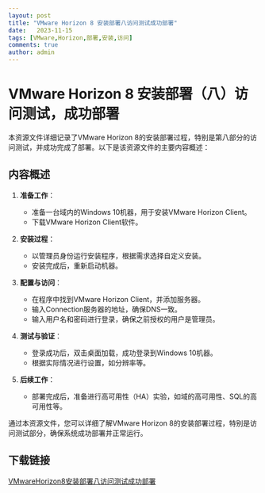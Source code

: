 ```yaml
---
layout: post
title: "VMware Horizon 8 安装部署八访问测试成功部署"
date:   2023-11-15
tags: [VMware,Horizon,部署,安装,访问]
comments: true
author: admin
---
```

# VMware Horizon 8 安装部署（八）访问测试，成功部署

本资源文件详细记录了VMware Horizon 8的安装部署过程，特别是第八部分的访问测试，并成功完成了部署。以下是该资源文件的主要内容概述：

## 内容概述

1. **准备工作**：
   - 准备一台域内的Windows 10机器，用于安装VMware Horizon Client。
   - 下载VMware Horizon Client软件。

2. **安装过程**：
   - 以管理员身份运行安装程序，根据需求选择自定义安装。
   - 安装完成后，重新启动机器。

3. **配置与访问**：
   - 在程序中找到VMware Horizon Client，并添加服务器。
   - 输入Connection服务器的地址，确保DNS一致。
   - 输入用户名和密码进行登录，确保之前授权的用户是管理员。

4. **测试与验证**：
   - 登录成功后，双击桌面加载，成功登录到Windows 10机器。
   - 根据实际情况进行设置，如分辨率等。

5. **后续工作**：
   - 部署完成后，准备进行高可用性（HA）实验，如域的高可用性、SQL的高可用性等。

通过本资源文件，您可以详细了解VMware Horizon 8的安装部署过程，特别是访问测试部分，确保系统成功部署并正常运行。

## 下载链接

[VMwareHorizon8安装部署八访问测试成功部署](https://pan.quark.cn/s/605f64d59629)
